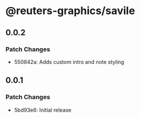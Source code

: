 # @reuters-graphics/savile

## 0.0.2

### Patch Changes

- 550842a: Adds custom intro and note styling

## 0.0.1

### Patch Changes

- 5bd93e6: Initial release
